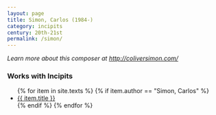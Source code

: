 ```yaml
---
layout: page
title: Simon, Carlos (1984-)
category: incipits
century: 20th-21st
permalink: /simon/
---
```


*Learn more about this composer at <a href="http://coliversimon.com/" target="_blank">http://coliversimon.com/</a>*
<br/>

### Works with Incipits
<ul class="texts">
    {% for item in site.texts %}
      {% if item.author == "Simon, Carlos" %}
          <li class="text-title">
          <a href="{{ site.baseurl }}{{ item.url }}">
        {{ item.title }}
              </a>
    </li>
      {% endif %}
    {% endfor %}
</ul>
